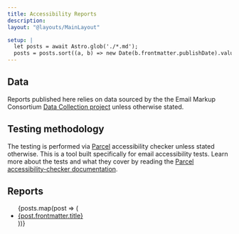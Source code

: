 ```yaml
---
title: Accessibility Reports
description:
layout: "@layouts/MainLayout"

setup: |
  let posts = await Astro.glob('./*.md');
  posts = posts.sort((a, b) => new Date(b.frontmatter.publishDate).valueOf() - new Date(a.frontmatter.publishDate).valueOf());
---
```


## Data

Reports published here relies on data sourced by the the Email Markup Consortium [Data Collection project](https://dev.to/emailmarkup/collecting-data-1gdb) unless otherwise stated.

## Testing methodology

The testing is performed via [Parcel](https://parcel.io/) accessibility checker unless stated otherwise. This is a tool built specifically for email accessibility tests. Learn more about the tests and what they cover by reading the [Parcel accessibility-checker documentation](https://parcel.io/docs/dev-tools/accessibility-checker).

## Reports

<ul>
{posts.map(post => (
  <li>
    <a href={post.url}>
      {post.frontmatter.title}
    </a>
  </li>
))}
</ul>

